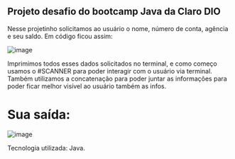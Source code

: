 ## Projeto desafio do bootcamp Java da Claro DIO

Nesse projetinho solicitamos ao usuário o nome, número de conta, agência e seu saldo.
Em código ficou assim:

![image](https://github.com/user-attachments/assets/9ba6b90e-e221-484f-aa20-a9f7a16e2416)


Imprimimos todos esses dados solicitados no terminal, e como começo usamos o #SCANNER para poder interagir com o usuário via terminal. Também utilizamos a concatenação para poder juntar 
as informações para poder ficar melhor visível ao usuário também as infos. 

# Sua saída:

![image](https://github.com/user-attachments/assets/eb2a02ae-6f94-423c-ad14-7544deeb3a96)

Tecnologia utilizada: Java.
